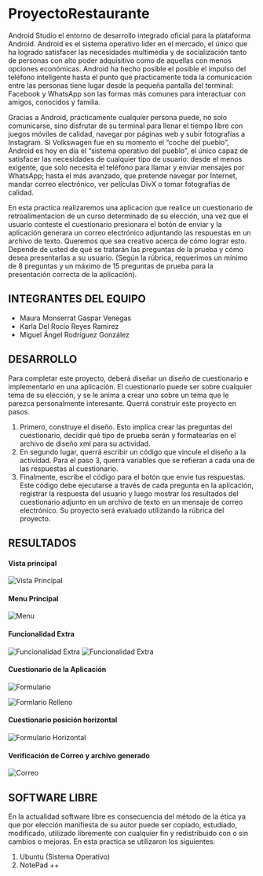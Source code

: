 # ProyectoRestaurante

Android Studio el entorno de desarrollo integrado oficial para la plataforma Android.
Android es el sistema operativo lider en el mercado, el único que ha logrado satisfacer las necesidades multimedia y de socialización tanto de personas con alto poder adquisitivo como de aquellas con menos opciones económicas. Android ha hecho posible el posible el impulso del teléfono inteligente hasta el punto que practicamente toda la comunicación entre las personas tiene lugar desde la pequeña pantalla del terminal: Facebook y WhatsApp son las formas más comunes para interactuar con amigos, conocidos y familia.

Gracias a Android, prácticamente cualquier persona puede, no solo comunicarse, sino disfrutar de su terminal para llenar el tiempo libre con juegos móviles de calidad, navegar por páginas web y subir fotografías a Instagram. Si Volkswagen fue en su momento el “coche del pueblo”, Android es hoy en día el “sistema operativo del pueblo”, el único capaz de satisfacer las necesidades de cualquier tipo de usuario: desde el menos exigente, que solo necesita el teléfono para llamar y enviar mensajes por WhatsApp; hasta el más avanzado, que pretende navegar por Internet, mandar correo electrónico, ver películas DivX o tomar fotografías de calidad.

En esta practica realizaremos una aplicacion que realice un cuestionario de retroalimentacion  de un
curso determinado de su elección, una vez que el usuario conteste el cuestionario presionara el botón de
enviar y la aplicación generara un correo electrónico adjuntando las respuestas en un archivo de texto.
Queremos que sea creativo acerca de cómo lograr esto. Depende de usted de qué se tratarán las
preguntas de la prueba y cómo desea presentarlas a su usuario. (Según la rúbrica, requerimos un
mínimo de 8 preguntas y un máximo de 15 preguntas de prueba para la presentación correcta de la
aplicación).

## INTEGRANTES DEL EQUIPO

 - Maura Monserrat Gaspar Venegas
 - Karla Del Rocío Reyes Ramírez
 - Miguel Ángel Rodríguez González

## DESARROLLO

Para completar este proyecto, deberá diseñar un diseño de cuestionario e implementarlo en una
aplicación. El cuestionario puede ser sobre cualquier tema de su elección, y se le anima a crear uno
sobre un tema que le parezca personalmente interesante.
Querrá construir este proyecto en pasos.

 1. Primero, construye el diseño. Esto implica crear las preguntas del cuestionario, decidir qué tipo de prueba serán y formatearlas en el archivo de diseño xml para su actividad.
 2. En segundo lugar, querrá escribir un código que vincule el diseño a la actividad. Para el paso 3,
querrá variables que se refieran a cada una de las respuestas al cuestionario.
 3. Finalmente, escribe el código para el botón que envie tus respuestas. Este código debe ejecutarse
a través de cada pregunta en la aplicación, registrar la respuesta del usuario y luego mostrar los
resultados del cuestionario adjunto en un archivo de texto en un mensaje de correo electrónico.
Su proyecto será evaluado utilizando la rúbrica del proyecto.


## RESULTADOS

#### Vista principal

![Vista Principal](https://image.ibb.co/khSDDV/bienvenido.jpg)

#### Menu Principal

![Menu](https://image.ibb.co/gZKofA/menu.jpg)

#### Funcionalidad Extra

![Funcionalidad Extra](https://image.ibb.co/cyLWiV/funcionalidadextra1.jpg)
![Funcionalidad Extra](https://image.ibb.co/cgSYxq/funcionalidadextra.jpg)

#### Cuestionario de la Aplicación
 
![Formulario](https://image.ibb.co/cVmAcq/formulario.jpg)

![Formlario Relleno](https://image.ibb.co/eUzwHq/formulatio1.jpg)

#### Cuestionario posición horizontal

![Formulario Horizontal](https://preview.ibb.co/mwBMiV/horizontal1.jpg)

#### Verificación de Correo y archivo generado
![Correo](https://image.ibb.co/fcMnOV/archivo.jpg)


## SOFTWARE LIBRE


En la actualidad software libre es consecuencia del método de la ética ya que por elección manifiesta de su autor puede ser copiado, 
estudiado, modificado, utilizado libremente con cualquier fin y redistribuido con o sin cambios o mejoras. En esta practica se
utilizaron los siguientes:

1. Ubuntu (Sistema Operativo)
2. NotePad ++ 
